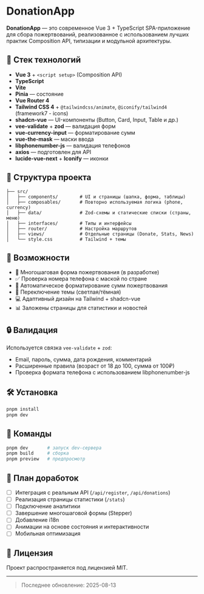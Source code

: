 # DonationApp

**DonationApp** — это современное Vue 3 + TypeScript SPA-приложение для сбора пожертвований, реализованное с использованием лучших практик Composition API, типизации и модульной архитектуры.

## 🚀 Стек технологий

- **Vue 3** + `<script setup>` (Composition API)
- **TypeScript**
- **Vite**
- **Pinia** — состояние
- **Vue Router 4**
- **Tailwind CSS 4** + `@tailwindcss/animate`, `@iconify/tailwind4` (framework7 - icons)
- **shadcn-vue** — UI-компоненты (Button, Card, Input, Table и др.)
- **vee-validate** + **zod** — валидация форм
- **vue-currency-input** — форматирование сумм
- **vue-the-mask** — маски ввода
- **libphonenumber-js** — валидация телефонов
- **axios** — подготовлен для API
- **lucide-vue-next** + **Iconify** — иконки

## 📁 Структура проекта

```
├── src/
│   ├── components/        # UI и страницы (шапка, форма, таблицы)
│   ├── composables/       # Повторно используемая логика (phone, currency)
│   ├── data/              # Zod-схемы и статические списки (страны, меню)
│   ├── interfaces/        # Типы и интерфейсы
│   ├── router/            # Настройка маршрутов
│   ├── views/             # Отдельные страницы (Donate, Stats, News)
│   └── style.css          # Tailwind + темы
```

## 🧩 Возможности

- 📄 Многошаговая форма пожертвования (в разработке)
- ✅ Проверка номера телефона с маской по стране
- 💸 Автоматическое форматирование сумм пожертвования
- 🎨 Переключение темы (светлая/тёмная)
- 💻 Адаптивный дизайн на Tailwind + shadcn-vue
- 📊 Заложены страницы для статистики и новостей

## 🔒 Валидация

Используется связка `vee-validate` + `zod`:

- Email, пароль, сумма, дата рождения, комментарий
- Расширенные правила (возраст от 18 до 100, сумма от 100₽)
- Проверка формата телефона с использованием libphonenumber-js

## 🛠 Установка

```bash
pnpm install
pnpm dev
```

## 🧪 Команды

```bash
pnpm dev       # запуск dev-сервера
pnpm build     # сборка
pnpm preview   # предпросмотр
```

## 📌 План доработок

- [ ] Интеграция с реальным API (`/api/register`, `/api/donations`)
- [ ] Реализация страницы статистики (`/stats`)
- [ ] Подключение аналитики
- [ ] Завершение многошаговой формы (Stepper)
- [ ] Добавление i18n
- [ ] Анимации на основе состояния и интерактивности
- [ ] Мобильная оптимизация

## 📄 Лицензия

Проект распространяется под лицензией MIT.

---

> Последнее обновление: 2025-08-13

